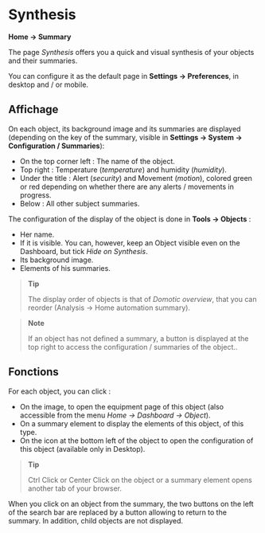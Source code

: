 # Synthesis
**Home → Summary**

The page *Synthesis* offers you a quick and visual synthesis of your objects and their summaries.

You can configure it as the default page in **Settings → Preferences**, in desktop and / or mobile.

## Affichage

On each object, its background image and its summaries are displayed (depending on the key of the summary, visible in **Settings → System → Configuration / Summaries**):
- On the top corner left : The name of the object.
- Top right : Temperature (*temperature*) and humidity (*humidity*).
- Under the title : Alert (*security*) and Movement (*motion*), colored green or red depending on whether there are any alerts / movements in progress.
- Below : All other subject summaries.

The configuration of the display of the object is done in **Tools → Objects** :
- Her name.
- If it is visible. You can, however, keep an Object visible even on the Dashboard, but tick *Hide on Synthesis*.
- Its background image.
- Elements of his summaries.

> **Tip**
>
> The display order of objects is that of *Domotic overview*, that you can reorder (Analysis → Home automation summary).

> **Note**
>
> If an object has not defined a summary, a button is displayed at the top right to access the configuration / summaries of the object..

## Fonctions

For each object, you can click :
- On the image, to open the equipment page of this object (also accessible from the menu *Home → Dashboard → Object*).
- On a summary element to display the elements of this object, of this type.
- On the icon at the bottom left of the object to open the configuration of this object (available only in Desktop).

> **Tip**
>
> Ctrl Click or Center Click on the object or a summary element opens another tab of your browser.

When you click on an object from the summary, the two buttons on the left of the search bar are replaced by a button allowing to return to the summary. In addition, child objects are not displayed.
